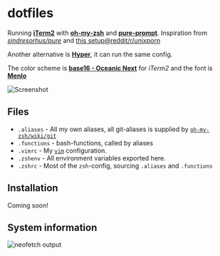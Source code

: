 # dotfiles

Running [**iTerm2**](https://www.iterm2.com/) with [**oh-my-zsh**](https://github.com/robbyrussell/oh-my-zsh) and [**pure-prompt**](https://github.com/sindresorhus/pure). Inspiration from [*sindresorhus/pure*]() and [this setup@reddit/r/unixporn](https://www.reddit.com/r/unixporn/comments/5vke7s/osx_iterm2_tmux_vim/?utm_content=comments&utm_medium=browse&utm_source=reddit&utm_name=unixporn)   

Another alternative is [**Hyper**](https://github.com/zeit/hyper), it can run the same config.

The color scheme is [**base16 - Oceanic Next**](https://github.com/wbinnssmith/base16-oceanic-next/tree/master/iterm2) for _iTerm2_ and the font is [**Menlo**](https://github.com/mhartington/oceanic-next-iterm)

![Screenshot](http://i.imgur.com/8r8wSev.png)

## Files

* `.aliases` - All my own aliases, all git-aliases is supplied by [`oh-my-zsh/wiki/git`](https://github.com/robbyrussell/oh-my-zsh/wiki/Plugin:git)
* `.functions` - bash-functions, called by aliases
* `.vimrc` - My [`vim`](https://en.wikipedia.org/wiki/Vim_(text_editor)) configuration.
* `.zshenv` - All environment variables exported here.
* `.zshrc` - Most of the `zsh`-config, sourcing `.aliases` and `.functions`

## Installation

Coming soon!

## System information

![neofetch output](http://i.imgur.com/smBe6gX.png)

